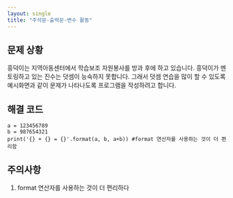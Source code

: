 ```yaml
---
layout: single
title: "주석문-출력문-변수 활동"
---
```


## 문제 상황
흥덕이는 지역아동센터에서 학습보조 자원봉사를 방과 후에 하고 있습니다. 흥덕이가 멘토링하고 있는 진수는 덧셈이 능숙하지 못합니다. 그래서 덧셈 연습을 많이 할 수 있도록 예시화면과 같이 문제가 나타나도록 프로그램을 작성하려고 합니다.

## 해결 코드
~~~
a = 123456789
b = 987654321
print('{} + {} = {}'.format(a, b, a+b)) #format 연산자를 사용하는 것이 더 편리함
~~~

## 주의사항
1. format 연산자를 사용하는 것이 더 편리하다
